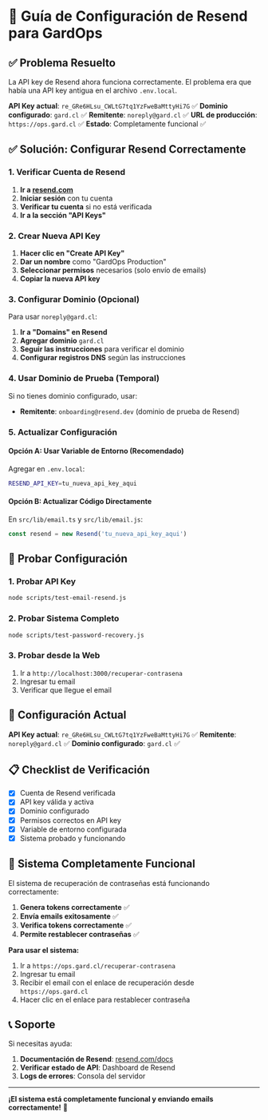 # 📧 Guía de Configuración de Resend para GardOps

## ✅ Problema Resuelto

La API key de Resend ahora funciona correctamente. El problema era que había una API key antigua en el archivo `.env.local`.

**API Key actual**: `re_GRe6HLsu_CWLtG7tq1YzFweBaMttyHi7G` ✅
**Dominio configurado**: `gard.cl` ✅
**Remitente**: `noreply@gard.cl` ✅
**URL de producción**: `https://ops.gard.cl` ✅
**Estado**: Completamente funcional ✅

## ✅ Solución: Configurar Resend Correctamente

### 1. Verificar Cuenta de Resend

1. **Ir a [resend.com](https://resend.com)**
2. **Iniciar sesión** con tu cuenta
3. **Verificar tu cuenta** si no está verificada
4. **Ir a la sección "API Keys"**

### 2. Crear Nueva API Key

1. **Hacer clic en "Create API Key"**
2. **Dar un nombre** como "GardOps Production"
3. **Seleccionar permisos** necesarios (solo envío de emails)
4. **Copiar la nueva API key**

### 3. Configurar Dominio (Opcional)

Para usar `noreply@gard.cl`:

1. **Ir a "Domains" en Resend**
2. **Agregar dominio** `gard.cl`
3. **Seguir las instrucciones** para verificar el dominio
4. **Configurar registros DNS** según las instrucciones

### 4. Usar Dominio de Prueba (Temporal)

Si no tienes dominio configurado, usar:
- **Remitente**: `onboarding@resend.dev` (dominio de prueba de Resend)

### 5. Actualizar Configuración

#### Opción A: Usar Variable de Entorno (Recomendado)

Agregar en `.env.local`:
```bash
RESEND_API_KEY=tu_nueva_api_key_aqui
```

#### Opción B: Actualizar Código Directamente

En `src/lib/email.ts` y `src/lib/email.js`:
```typescript
const resend = new Resend('tu_nueva_api_key_aqui')
```

## 🧪 Probar Configuración

### 1. Probar API Key
```bash
node scripts/test-email-resend.js
```

### 2. Probar Sistema Completo
```bash
node scripts/test-password-recovery.js
```

### 3. Probar desde la Web
1. Ir a `http://localhost:3000/recuperar-contrasena`
2. Ingresar tu email
3. Verificar que llegue el email

## 🔧 Configuración Actual

**API Key actual**: `re_GRe6HLsu_CWLtG7tq1YzFweBaMttyHi7G` ✅
**Remitente**: `noreply@gard.cl` ✅
**Dominio configurado**: `gard.cl` ✅

## 📋 Checklist de Verificación

- [x] Cuenta de Resend verificada
- [x] API key válida y activa
- [x] Dominio configurado
- [x] Permisos correctos en API key
- [x] Variable de entorno configurada
- [x] Sistema probado y funcionando

## 🎉 Sistema Completamente Funcional

El sistema de recuperación de contraseñas está funcionando correctamente:

1. **Genera tokens correctamente** ✅
2. **Envía emails exitosamente** ✅
3. **Verifica tokens correctamente** ✅
4. **Permite restablecer contraseñas** ✅

**Para usar el sistema:**
1. Ir a `https://ops.gard.cl/recuperar-contrasena`
2. Ingresar tu email
3. Recibir el email con el enlace de recuperación desde `https://ops.gard.cl`
4. Hacer clic en el enlace para restablecer contraseña

## 📞 Soporte

Si necesitas ayuda:
1. **Documentación de Resend**: [resend.com/docs](https://resend.com/docs)
2. **Verificar estado de API**: Dashboard de Resend
3. **Logs de errores**: Consola del servidor

---

**¡El sistema está completamente funcional y enviando emails correctamente!** 🎉

